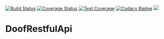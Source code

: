 [![Build Status](https://travis-ci.org/Sebuliba-Adrian/DoofRestfulApi.svg?branch=master)](https://travis-ci.org/Sebuliba-Adrian/DoofRestfulApi?branch=master)
[![Coverage Status](https://coveralls.io/repos/github/Sebuliba-Adrian/DoofRestfulApi/badge.svg?branch=master)](https://coveralls.io/github/Sebuliba-Adrian/DoofRestfulApi?branch=master)
[![Test Coverage](https://api.codeclimate.com/v1/badges/e2975d655ca0fb0fc8be/test_coverage)](https://codeclimate.com/github/Sebuliba-Adrian/DoofRestfulApi/test_coverage)
[![Codacy Badge](https://api.codacy.com/project/badge/Grade/ed3fb4470ef140e68783a24de2d426ae)](https://www.codacy.com/app/Sebuliba-Adrian/DoofRestfulApi?utm_source=github.com&amp;utm_medium=referral&amp;utm_content=Sebuliba-Adrian/DoofRestfulApi&amp;utm_campaign=Badge_Grade)
<a href="https://codeclimate.com/github/Sebuliba-Adrian/DoofRestfulApi/maintainability"><img src="https://api.codeclimate.com/v1/badges/e2975d655ca0fb0fc8be/maintainability" /></a>



# DoofRestfulApi
